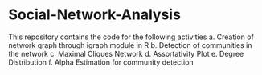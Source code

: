 # Social-Network-Analysis
This repository contains the code for the following activities
  a. Creation of network graph through igraph module in R
  b. Detection of communities in the network
  c. Maximal Cliques Network
  d. Assortativity Plot
  e. Degree Distribution
  f. Alpha Estimation for community detection
  
